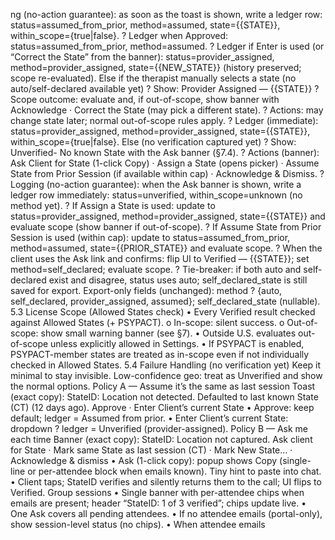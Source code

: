 ﻿ng (no-action guarantee): as soon as the toast is shown, write a ledger row: status=assumed_from_prior, method=assumed, state={{STATE}}, within_scope={true|false}.
? Ledger when Approved: status=assumed_from_prior, method=assumed.
? Ledger if Enter is used (or “Correct the State” from the banner): status=provider_assigned, method=provider_assigned, state={{NEW_STATE}} (history preserved; scope re-evaluated).
Else if the therapist manually selects a state (no auto/self-declared available yet)
? Show: Provider Assigned — {{STATE}}
? Scope outcome: evaluate and, if out-of-scope, show banner with Acknowledge · Correct the State (may pick a different state).
? Actions: may change state later; normal out-of-scope rules apply.
? Ledger (immediate): status=provider_assigned, method=provider_assigned, state={{STATE}}, within_scope={true|false}.
Else (no verification captured yet)
? Show: Unverified- No known State with the Ask banner (§7.4).
? Actions (banner): Ask Client for State (1-click Copy) · Assign a State (opens picker) · Assume State from Prior Session (if available within cap) · Acknowledge & Dismiss.
? Logging (no-action guarantee): when the Ask banner is shown, write a ledger row immediately: status=unverified, within_scope=unknown (no method yet).
? If Assign a State is used: update to status=provider_assigned, method=provider_assigned, state={{STATE}} and evaluate scope (show banner if out-of-scope).
? If Assume State from Prior Session is used (within cap): update to status=assumed_from_prior, method=assumed, state={{PRIOR_STATE}} and evaluate scope.
? When the client uses the Ask link and confirms: flip UI to Verified — {{STATE}}; set method=self_declared; evaluate scope.
? Tie-breaker: if both auto and self-declared exist and disagree, status uses auto; self_declared_state is still saved for export.
Export-only fields (unchanged):
method ? {auto, self_declared, provider_assigned, assumed}; self_declared_state (nullable).
5.3 License Scope (Allowed States check)
• Every Verified result checked against Allowed States (+ PSYPACT).
o In-scope: silent success.
o Out-of-scope: show small warning banner (see §7).
• Outside U.S. evaluates out-of-scope unless explicitly allowed in Settings.
• If PSYPACT is enabled, PSYPACT-member states are treated as in-scope even if not individually checked in Allowed States.
5.4 Failure Handling (no verification yet)
Keep it minimal to stay invisible.
Low-confidence geo: treat as Unverified and show the normal options.
Policy A — Assume it’s the same as last session
Toast (exact copy):
StateID: Location not detected. Defaulted to last known State (CT) (12 days ago).
Approve · Enter Client’s current State
• Approve: keep default; ledger = Assumed from prior.
• Enter Client’s current State: dropdown ? ledger = Unverified (provider-assigned).
Policy B — Ask me each time
Banner (exact copy):
StateID: Location not captured.
Ask client for State · Mark same State as last session (CT) · Mark New State… · Acknowledge & dismiss
• Ask (1-click copy): popup shows Copy (single-line or per-attendee block when emails known). Tiny hint to paste into chat.
• Client taps; StateID verifies and silently returns them to the call; UI flips to Verified.
Group sessions
• Single banner with per-attendee chips when emails are present; header “StateID: 1 of 3 verified”; chips update live.
• One Ask covers all pending attendees.
• If no attendee emails (portal-only), show session-level status (no chips).
• When attendee emails
